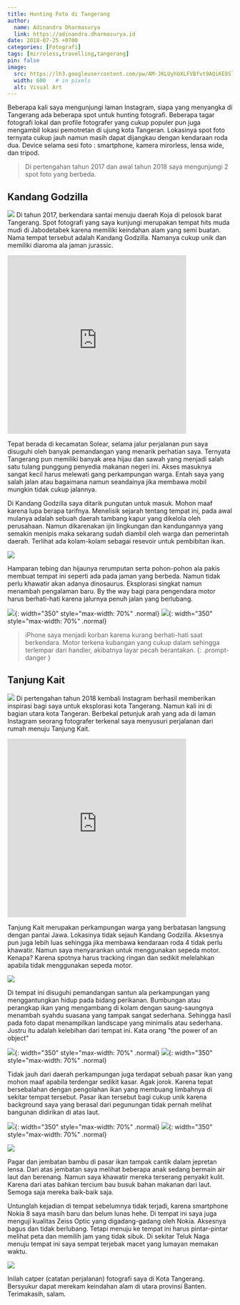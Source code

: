 ```yaml
---
title: Hunting Foto di Tangerang
author:
  name: Adinandra Dharmasurya
  link: https://adinandra.dharmasurya.id
date: 2018-07-25 +0700
categories: [Fotografi]
tags: [mirroless,travelling,tangerang]
pin: false
image:
  src: https://lh3.googleusercontent.com/pw/AM-JKLUyhbXLFVBfvt9AQiKE8SlgV9K1_QJslSPL7dsMjxWzt5S4Jjnh4XH5hIJXlmZ3A63QoV54dRN9FJZnrvMC0-9IIfgyhGdvMydvP6MEWZ62PIzufUc6xIVUi0dMMF-9mrIehjOqN5Khr0A6srthLlf7=w1200-no?authuser=0
  width: 600   # in pixels
  alt: Visual Art
---
```


Beberapa kali saya mengunjungi laman Instagram, siapa yang menyangka di Tangerang ada beberapa spot untuk hunting fotografi. Beberapa tagar fotografi lokal dan profile fotografer yang cukup populer pun juga mengambil lokasi pemotretan di ujung kota Tangeran. Lokasinya spot foto ternyata cukup jauh namun masih dapat dijangkau dengan kendaraan roda dua. Device selama sesi foto : smartphone, kamera mirorless, lensa wide, dan tripod.

> Di pertengahan tahun 2017 dan awal tahun 2018 saya mengunjungi 2 spot foto yang berbeda. 

## Kandang Godzilla
![](https://lh3.googleusercontent.com/0l2orEuPrXGIpCb4azYrosVu-uzCc1fp4gKM4srr2vWAnjbhEz7oa7k__rxC4xOIDFKwbU-C6rVMTszihyUBVgMR4L24DBmf_RGdGw19YnQEKPehQlHrc57jYIzn7K6FTXXoFMcu1PSxHbf-7aacswcOO3-8tJaocTDpFhJ1-CU2AFXPr9y0WjUt0GLye6T6L_ibFS2TDdyfTPbCjH36hEshHhvQNhcud8ifksSkB6kcW99f9fyJYqYGBu9NkGroSF5cc2pJNX9UM1TjDVFHJlHRWIGCMeKdbv2Vut9FHfLUeUmnUj1WvDj4aR9XJqGAg8Ft9YLhnxPkf0jez-V3h8FxDGMPP9Bg-k591NoRibRm3-e_54mLCO9bZOopyOdcQxzjLHF3gCC4aseYkk5oIiTW-C0PBEQh58dXFYO59ZXg-2edjy1pYiNscjt6XSNPH1ePjFr1Uw3GWW1jAgX0F8Kd3ySqtpbVe00NRGil5IKtFyA-d72ZSC9W5_MYp7OonIvzW3Kk2RQ2H6lVjEvW25CMtu4nOojQLqUqMbhPeomboEWGbvGOIISelQF83sfBSJgIGgoKAgCsAIfF974x_6DZORnitgFf6aLZpniDWheoLE4LBG4EZKXkeQ0MEzUXoY7YiRD3DjVV-feyw3FMpWTkaxJzDomzWWy_BZ07HXk3GrEtEn8-MeSFgDLo3DUV5X0cI3N6HQz6_A7NrYvFUoQSWg2fl27shqOYJ1kThbnKONNKkCUvmo9lRNo=w800-no?authuser=0)
Di tahun 2017, berkendara santai menuju daerah Koja di pelosok barat Tangerang. Spot fotografi yang saya kunjungi merupakan tempat hits muda mudi di Jabodetabek karena memiliki keindahan alam yang semi buatan. Nama tempat tersebut adalah Kandang Godzilla. Namanya cukup unik dan memiliki diaroma ala jaman jurassic.

<iframe src="https://www.google.com/maps/embed?pb=!1m14!1m8!1m3!1d15862.44917400568!2d106.3979829!3d-6.3145534!3m2!1i1024!2i768!4f13.1!3m3!1m2!1s0x0%3A0x88a6de2bbef2bd2b!2sKoja%20Cliff%20Park!5e0!3m2!1sen!2sid!4v1648715618348!5m2!1sen!2sid" width="400" height="400" style="border:0;" allowfullscreen="" loading="lazy" referrerpolicy="no-referrer-when-downgrade"></iframe>

Tepat berada di kecamatan Solear, selama jalur perjalanan pun saya disuguhi oleh banyak pemandangan yang menarik perhatian saya. Ternyata Tangerang pun memiliki banyak area hijau dan sawah yang menjadi salah satu tulang punggung penyedia makanan negeri ini. Akses masuknya sangat kecil harus melewati gang perkampungan warga. Entah saya yang salah jalan atau bagaimana namun seandainya jika membawa mobil mungkin tidak cukup jalannya.

Di Kandang Godzilla saya ditarik pungutan untuk masuk. Mohon maaf karena lupa berapa tarifnya. Menelisik sejarah tentang tempat ini, pada awal mulanya adalah sebuah daerah tambang kapur yang dikelola oleh perusahaan. Namun dikarenakan ijin lingkungan dan kandungannya yang semakin menipis maka sekarang sudah diambil oleh warga dan pemerintah daerah. Terlihat ada kolam-kolam sebagai resevoir untuk pembibitan ikan.

![](https://lh3.googleusercontent.com/aFG2kxRb5VdgLMPJVVZSOm-CerV1rPlSr3rWGm2Gb-Y_Khf5e80KNcAZOhZAQLw4di0DPaNoegoZL8Olup1Jz9QArebJY-ML28jrWL86gNAmwlW0mHAp2xK5-E7QKCAmxNYJHSt9hiAn6xBsm82UZW5vmBxsi4Wk8lOUbPslvZYbhhZQHr_9cXTJ8NzXFugk-iTbkF4QTrXpTYsAKbGJTEwISMHHFAkM8woBKQR_azya3a_P39sULfPIi9ZKKorX75KHdKrTw1GWSwlsnaOD5dAMl84x1GS9Qn3N-HWj61IC43ETnAn86y7FySV038zKSTnXAr6K6gbTbg4KzZ4C9oW8VZfkj_d8pGwDjB-SwR4yGgn_ys7005IU7NmNlMPrUABH_T9q7VOI5S3HO2TWpNZqlR8IDk4TbPzCeoAr7QWP5pPneI2B-B4fCLHsl_P7Wu2OJ1so2GCaXlx2iHm_JpmqEMmYJmq94FOE4scHiqoSpFX0XPtVcSwOZvvzkJysmnut-qI6whkIZYlGwv6K2W9HqLa_Dh9erX7sOqbEtlgx9DiSs-5C5QQiAreu6wWZNFSIjcAuk1Ocm79ULHhX_qJ6BJcIu-MI9gcXIkzqqWx7KB_eU0eafZpF7_rqiZZqtBcxCBa1Rq4EAW_lNElVEV6dVgnsJMBFFUk4pem1ZlU9cCDDMRGETZ8Mr3mp9mWDUWpWR0ZD6asLPPW9h-6Uj2ZziBtwr2SqLYwoylwv7m7Uic7iM2lwBXj9sK0=w800-no?authuser=0)

Hamparan tebing dan hijaunya rerumputan serta pohon-pohon ala pakis membuat tempat ini seperti ada pada jaman yang berbeda. Namun tidak perlu khawatir akan adanya dinosaurus. Eksplorasi singkat namun menambah pengalaman baru. By the way bagi para pengendara motor harus berhati-hati karena jalurnya penuh jalan yang berlubang. 

![](https://lh3.googleusercontent.com/fxPsFMnUgjILm3DGYnuxCdO72m9MOQyQrA-mChkZT729ytjobIuIzq55VzqU8Zurfs4sRHdvfggPAOmFLexlVLgAO7xlYgrTDHyC1sLa7H0pzqdf1LIGCobDoNCCMuVeyQJ0zVY848e3im60H9N4Jd5yAPnTT4Dys0q5d_badF_pI5AMpBv5qti7Aq8JJqK89ePMOv3qVSjt2dqBJCDpNXwKVsw-3SVWqpUBTw4Vb0bBe5xbpYk7uuNnEHhwxSFhjiSK-xdDA0g3Q4zD1uF0s8Ez_mcEbgnhPHDWWBLdB2dY9MgDk_auVTPg1hCGILj41Gu1ha9RCHyvreMM8rvQCdozN1ZCQc1t9a8N_A90NL5Po6938cmCUbqkQ3uKXmAlq_zeCZwXn1vFGgB12Gq1zCqx77mnBP5QNS-WyJKURDMiiwjNegYWx9QOMiTBfEfZPsVnNJKUEIF516Qhzil-TZP4QRvx7t2FbuYo93aXpwhZbmZQ7BHlQtWnuhmLOTqQTsAxEAmruIEO58cNn6JvNbUHV978kiY5vaXCDL_Wr7tCuw2vw_znxzQidV4y9HdjvdNAfXeEUuns-QatOZLIOiozQLrzr4dAs6pbSPO06sWihNrUuN5uahFYIDfehRKmHEdjVYD3vHP9MkKHSNCaeeVdzGfke_vmkYATzhxwiAc3aUXfXWXGaxPAQPaziELN5Lhg4itPR_sdR-liYf2FzV42TO1ubrlfPX6usgF7Xg4pHyMu4ZbnfFRObng=w750-no?authuser=0){: width="350" style="max-width: 70%" .normal}
![](https://lh3.googleusercontent.com/78-1S12OLU85XtDVpHPKOR7wzdVAs1LTTxC5zU5FOisRawuBwQbZhXYTJM8OZjMtjiGG-IDjXOvJn5Ywf2sE7uQMpGp9VSgt3vi8qtWnhhnycZB1nyokuDbK7Hy2f3J83viVtvrHyZ2lSqJu7a1E2fOXYTBYGnFB58UKznU5K5jEFqjKDKWLvDCkuNGDvfOpnuXYn3XY0RjT-6In0_q1SXKAF4-F7RO4Cq7gg-wOqfVY2WzcDb1RpNyOjBv2aMKcg_ptKiHAqFtLn8z7MDpsqWul5Tq8kUaD9_JZkWcmQHebl-RW4wRijJRAvfUuONMwcBi_lNAuukKf4uRE8TetZEcaFaAY0KOB08tjWW-HK-H9_JXMhrKjTGvTA9w_loORjmIqTgfHotPogHrydYHIIazRCvm-3BB9wU6g9Cz7AtozRdT3L92jmtHFGivO1rVZhoZihxhiQcZmBrKIbag2_MqoFE4xykpmAHZ7DXLCZMl2RhtXEhkXK92OGbJCFLiF7czBj3wGZrC9e2AUu4BQqBag_74sFM2vKd-AE5z6vJABwvnIE2w8Wk-0G0CMfO7YhjyEEzmnV5gGH3Jn3WJ_kAsgKRB2P1L-I4t5C4abcB7O0mTiiun_2bZpRTN6r5InJTNWRJX4bhhCYC_Al7DE7KKIl23-MIDNfybFschakY0P2kttWKkJT8YrKXsqBKkydRjJXN8oKzXGvoan015oayhk_RG8Uo5KoTMWWJHScYA00WE6Tw3jdpBs7_M=w750-no?authuser=0){: width="350" style="max-width: 70%" .normal}

> iPhone saya menjadi korban karena kurang berhati-hati saat berkendara. Motor terkena kubangan yang cukup dalam sehingga terlempar dari handler, akibatnya layar pecah berantakan.
{: .prompt-danger }

## Tanjung Kait
![](https://lh3.googleusercontent.com/pw/AM-JKLUxJf_ZEFRUPJUnuHMTv1YQG4tibCVqoT0M2_Tk1JwU5QbPwubLT3XkiEqHdKI3z6Af167iFmQFr6lhd13fPxXlxvQDQUBWez2ZF_Cem8iMR00ukORHu_fG_lnUmBgwySQAi-HZkZo7R18FjcsDjspO=w800-no?authuser=0)
Di pertengahan tahun 2018 kembali Instagram berhasil memberikan inspirasi bagi saya untuk eksplorasi kota Tangerang. Namun kali ini di bagian utara kota Tangeran. Berbekal petunjuk arah yang ada di laman Instagram seorang fotografer terkenal saya menyusuri perjalanan dari rumah menuju Tanjung Kait.

<iframe src="https://www.google.com/maps/embed?pb=!1m18!1m12!1m3!1d15871.539117416183!2d106.52596742670157!3d-6.010555380347252!2m3!1f0!2f0!3f0!3m2!1i1024!2i768!4f13.1!3m3!1m2!1s0x2e41fd629e767651%3A0xfd1d6ae9da250440!2sTanjung%20Kait!5e0!3m2!1sen!2sid!4v1648718117176!5m2!1sen!2sid" width="400" height="400" style="border:0;" allowfullscreen="" loading="lazy" referrerpolicy="no-referrer-when-downgrade"></iframe>

Tanjung Kait merupakan perkampungan warga yang berbatasan langsung dengan pantai Jawa. Lokasinya tidak sejauh Kandang Godzilla. Aksesnya pun juga lebih luas sehingga jika membawa kendaraan roda 4 tidak perlu khawatir. Namun saya menyarankan untuk menggunakan sepeda motor. Kenapa? Karena spotnya harus tracking ringan dan sedikit melelahkan apabila tidak menggunakan sepeda motor.

![](https://lh3.googleusercontent.com/pw/AM-JKLU1XhSLJu6zp-uuKBTGcwETsXHWkAH1p5YW42ksMKLsHxLdqbISQiOXFwsqwKfv2dfsO7wONAE-YJXc1JTPKNGBsbUEYJp2mRiJMOKSFZW9uO0UjKFs9OPbAlDavAjhNif29OdcyFs-y96yrdcL5wm5=w800-no?authuser=0)

Di tempat ini disuguhi pemandangan santun ala perkampungan yang menggantungkan hidup pada bidang perikanan. Bumbungan atau perangkap ikan yang mengambang di kolam dengan saung-saungnya menambah syahdu suasana yang tampak sangat sederhana. Sehingga hasil pada foto dapat menampilkan landscape yang minimalis atau sederhana. Justru itu adalah kelebihan dari tempat ini. Kata orang "the power of an object"

![](https://lh3.googleusercontent.com/pw/AM-JKLUkHTcgMTrV81JgThN3yBR3O5saNw1SHOpUXwdbuRNfg6VLuRxvo7q-CQXouCRsrDrvS4EAymE6GUSjOOKRxCnMxMY3iKh3_GLiEMKNjT58D9y4g8uqmJIJWHKrg_9Fw5qbAEDcZxlJ0Mv-5pcpiQAp=w800-no?authuser=0){: width="350" style="max-width: 70%" .normal}
![](https://lh3.googleusercontent.com/pw/AM-JKLVCwBwAereda-UjXESAvNXA95XXlluTfglzTYE-K6lGICH9cE2sKuUKE5sqsvtpE0he_F9cCpmHyJxt01QmiUJT_6p02d6aVULs60fx5dJ9tS3KD9jTl3dDD8MiGBaFl4aw5-8cnrkG0vcJitGTYGD0=w1020-h1528-no?authuser=0){: width="350" style="max-width: 70%" .normal}

Tidak jauh dari daerah perkampungan juga terdapat sebuah pasar ikan yang mohon maaf apabila terdengar sedikit kasar. Agak jorok. Karena tepat bersebalahan dengan pengolahan ikan yang membuang limbahnya di sekitar tempat tersebut. Pasar ikan tersebut bagi cukup unik karena background saya yang berasal dari pegunungan tidak pernah melihat bangunan didirikan di atas laut.

![](https://lh3.googleusercontent.com/pw/AM-JKLUU6e36KSi5-pzhDXSeVloJqJYhlc5svEACsrDpJsr0ATRLtsoSrzHb4TGA4cKbcBrd06dVPKlZyyZ_P4zTrUMab6Ig76ffaG8pB5VcvLhwtvcfS8Srlma4EtRNTcw-2qldiXIcVmUndn5vhRhfmGnW=w860-h1528-no?authuser=0){: width="350" style="max-width: 70%" .normal}
![](https://lh3.googleusercontent.com/pw/AM-JKLVDB0bvQ-JzG3ryLyJ-Eli0A_7ZIkiBq4GeNe1VJtzLqg-TAdMgE2Uy8LnhCqtNCfVFlUpxV00avoDiLSZZZs0i3jzCEnGjMWE_mjkbLSTEZUBLi8kY5euoS0fyrIvMGdKiFrRN-7RKoWQVltf4mBdq=w860-h1528-no?authuser=0){: width="350" style="max-width: 70%" .normal}

![](https://lh3.googleusercontent.com/pw/AM-JKLX1JnYYC0VbSMyd2KYxmWSSSk2slk6ByAxFxd_gCRKZGwFhcgUTXh42h4E3i650z2-LeqHXt3-pfrH8U9StkR9JXGRkzWpUYdVihAJI-C-_GZmtTVpHZhu7ckUS7fmXOanlqH_HjjttqhYY_chCtIhU=w800-no?authuser=0)

Pagar dan jembatan bambu di pasar ikan tampak cantik dalam jepretan lensa. Dari atas jembatan saya melihat beberapa anak sedang bermain air laut dan berenang. Namun saya khawatir mereka terserang penyakit kulit. Karena dari atas bahkan tercium bau busuk bahan makanan dari laut. Semoga saja mereka baik-baik saja.

Untunglah kejadian di tempat sebelumnya tidak terjadi, karena smartphone Nokia 8 saya masih baru dan belum lunas hehe. Di tempat ini saya juga menguji kualitas Zeiss Optic yang digadang-gadang oleh Nokia. Aksesnya bagus dan tidak berlubang. Tetapi menuju ke tempat ini harus pintar-pintar melihat peta dan memilih jam yang tidak sibuk. Di sekitar Teluk Naga menuju tempat ini saya sempat terjebak macet yang lumayan memakan waktu.

![](https://lh3.googleusercontent.com/pw/AM-JKLUnkjdxtAm-ndyKCFIVoRZczFNtz4zppnRsg0jTtXliBM_dq5IHtfIwntRcqunYnGW4bSjpiMoudDK65XTPGESzadcAlTSUvOEwvOwMVhCIT9v5n-3yxJckG9JVNBNhCSDFkoNUtYKJuHkZaZepE1VB=w800-no?authuser=0)

Inilah catper (catatan perjalanan) fotografi saya di Kota Tangerang. Bersyukur dapat merekam keindahan alam di utara provinsi Banten. Terimakasih, salam.